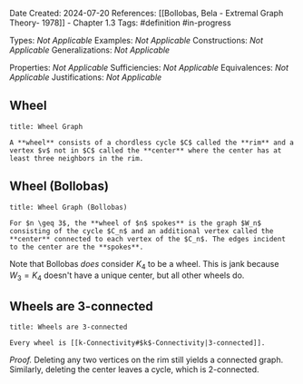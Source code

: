 Date Created: 2024-07-20
References: [[Bollobas, Bela - Extremal Graph Theory- 1978]] - Chapter 1.3
Tags: #definition #in-progress 

Types: <i>Not Applicable</i>
Examples: <i>Not Applicable</i>
Constructions: <i>Not Applicable</i>
Generalizations: <i>Not Applicable</i>

Properties: <i>Not Applicable</i>
Sufficiencies: <i>Not Applicable</i>
Equivalences: <i>Not Applicable</i>
Justifications: <i>Not Applicable</i>

## Wheel

```ad-definition
title: Wheel Graph

A **wheel** consists of a chordless cycle $C$ called the **rim** and a vertex $v$ not in $C$ called the **center** where the center has at least three neighbors in the rim.

```



## Wheel (Bollobas)

```ad-definition
title: Wheel Graph (Bollobas)

For $n \geq 3$, the **wheel of $n$ spokes** is the graph $W_n$ consisting of the cycle $C_n$ and an additional vertex called the **center** connected to each vertex of the $C_n$. The edges incident to the center are the **spokes**.
```

Note that Bollobas *does* consider $K_4$ to be a wheel. This is jank because $W_3 = K_4$ doesn't have a unique center, but all other wheels do.

## Wheels are 3-connected

```ad-theorem
title: Wheels are 3-connected

Every wheel is [[k-Connectivity#$k$-Connectivity|3-connected]].
```

*Proof.* Deleting any two vertices on the rim still yields a connected graph. Similarly, deleting the center leaves a cycle, which is 2-connected.